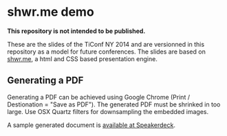 # shwr.me demo

**This repository is not intended to be published.**

These are the slides of the TiConf NY 2014 and are versionned in this repository as a model for future conferences. The slides are based on [shwr.me](http://shwr.me), a html and CSS based presentation engine.

## Generating a PDF

Generating a PDF can be achieved using Google Chrome (Print / Destionation = "Save as PDF"). The generated PDF must be shrinked in too large. Use OSX Quartz filters for downsampling the embedded images.

A sample generated document is [available at Speakerdeck](https://speakerdeck.com/xavierlacot/monitor-your-app-a-complete-panel-of-titanium-monitoring-solutions).
